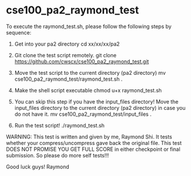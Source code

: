 # cse100_pa2_raymond_test

To execute the raymond_test.sh, please follow the following steps by sequence:

1. Get into your pa2 directory
    cd xx/xx/xx/pa2
    
2. Git clone the test script remotely.
    git clone https://github.com/cwscx/cse100_pa2_raymond_test.git

3. Move the test script to the current directory (pa2 directory)
    mv cse100_pa2_raymond_test/raymond_test.sh .

4. Make the shell script executable
    chmod u+x raymond_test.sh

5. You can skip this step if you have the input_files directory!
   Move the input_files directory to the current directory (pa2 directory) in case you do not have it.
   mv cse100_pa2_raymond_test/input_files .
   
6. Run the test script!
./raymond_test.sh

WARNING: This test is written and given by me, Raymond Shi. 
It tests whether your compress/uncompress gave back the original file.
This test DOES NOT PROMISE YOU GET FULL SCORE in either checkpoint or final submission. 
So please do more self tests!!!

Good luck guys!
Raymond
